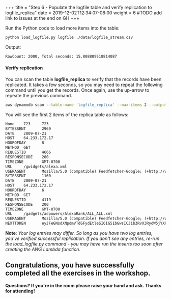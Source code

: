 +++
title = "Step 6 - Populate the logfile table and verify replication to logfile_replica"
date = 2019-12-02T12:34:07-08:00
weight = 6
#TODO add link to issues at the end on GH
+++


Run the Python code to load more items into the table:
```bash
python load_logfile.py logfile ./data/logfile_stream.csv
```
Output:
```txt
RowCount: 2000, Total seconds: 15.808809518814087
```

#### Verify replication

You can scan the table **logfile_replica** to verify that the records have been replicated. It takes a few seconds, so you may need to repeat the following command until you get the records. Once again, use the up-arrow to repeate the previous command.
```bash
aws dynamodb scan --table-name 'logfile_replica' --max-items 2 --output text
```
You will see the first 2 items of the replica table as follows:
```txt
None    723     723
BYTESSENT       2969
DATE    2009-07-21
HOST    64.233.172.17
HOUROFDAY       8
METHOD  GET
REQUESTID       4666
RESPONSECODE    200
TIMEZONE        GMT-0700
URL     /gwidgets/alexa.xml
USERAGENT       Mozilla/5.0 (compatible) Feedfetcher-Google; (+http://www.google.com/feedfetcher.html)
BYTESSENT       1160
DATE    2009-07-21
HOST    64.233.172.17
HOUROFDAY       6
METHOD  GET
REQUESTID       4119
RESPONSECODE    200
TIMEZONE        GMT-0700
URL     /gadgets/adpowers/AlexaRank/ALL_ALL.xml
USERAGENT       Mozilla/5.0 (compatible) Feedfetcher-Google; (+http://www.google.com/feedfetcher.html)
NEXTTOKEN       eyJFeGNsdXNpdmVTdGFydEtleSI6IG51bGwsICJib3RvX3RydW5jYXRlX2Ftb3VudCI6IDJ9
```
**Note**: *Your log entries may differ. So long as you have two log entries, you've verified successful replication. If you don't see any entries, re-run the load_logfile.py command - you may have run the inserts too soon after creating the AWS Lambda function.*

## Congratulations, you have successfully completed all the exercises in the workshop.

**Questions? If you're in the room please raise your hand and ask. Thanks for attending!**
